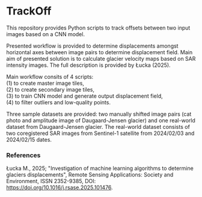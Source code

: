 # TrackOff
This repository provides Python scripts to track offsets between two input images based on a CNN model.

Presented workflow is provided to determine displacements amongst horizontal axes between image pairs to determine displacement field. Main aim of presented solution is to calculate glacier velocity maps based on SAR intensity images. The full description is provided by Łucka (2025).

Main workflow consits of 4 scripts:\
(1) to create master image tiles,\
(2) to create secondary image tiles,\
(3) to train CNN model and generate output displacement field,\
(4) to filter outliers and low-quality points.

Three sample datasets are provided: two manually shifted image pairs (cat photo and amplitude image of Daugaard-Jensen glacier) and one real-world dataset from Daugaard-Jensen glacier. The real-world dataset consists of two coregistered SAR images from Sentinel-1 satellite from 2024/02/03 and 2024/02/15 dates.

### References
Łucka M., 2025; "Investigation of machine learning algorithms to determine glaciers displacements", Remote Sensing Applications: Society and Environment, ISSN 2352-9385, DOI: https://doi.org/10.1016/j.rsase.2025.101476.
